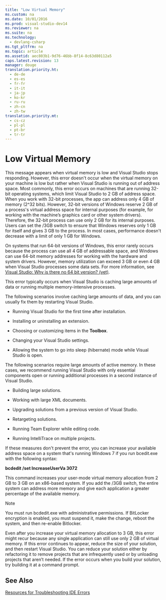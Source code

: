 ```yaml
---
title: "Low Virtual Memory"
ms.custom: na
ms.date: 10/01/2016
ms.prod: visual-studio-dev14
ms.reviewer: na
ms.suite: na
ms.technology: 
  - devlang-csharp
ms.tgt_pltfrm: na
ms.topic: article
ms.assetid: aec803b1-9d76-46bb-8f14-8c63d80112a5
caps.latest.revision: 13
manager: douge
translation.priority.ht: 
  - de-de
  - es-es
  - fr-fr
  - it-it
  - ja-jp
  - ko-kr
  - ru-ru
  - zh-cn
  - zh-tw
translation.priority.mt: 
  - cs-cz
  - pl-pl
  - pt-br
  - tr-tr
---
```

# Low Virtual Memory
This message appears when virtual memory is low and Visual Studio stops responding. However, this error doesn't occur when the virtual memory on your machine is low but rather when Visual Studio is running out of address space. Most commonly, this error occurs on machines that are running 32-bit operating systems, which limit Visual Studio to 2 GB of address space. When you work with 32-bit processes, the app can address only 4 GB of memory (2^32 bits). However, 32-bit versions of Windows reserve 2 GB of a process's virtual address space for internal purposes (for example, for working with the machine’s graphics card or other system drivers). Therefore, the 32-bit process can use only 2 GB for its internal purposes. Users can set the /3GB switch to ensure that Windows reserves only 1 GB for itself and gives 3 GB to the process. In most cases, performance doesn't decrease with a limit of only 1 GB for Windows.  
  
 On systems that run 64-bit versions of Windows, this error rarely occurs because the process can use all 4 GB of addressable space, and Windows can use 64-bit memory addresses for working with the hardware and system drivers. However, memory utilization can exceed 3 GB or even 4 GB when Visual Studio processes some data sets. For more information, see [Visual Studio: Why is there no 64 bit version? (yet)](http://go.microsoft.com/fwlink/?LinkId=246307).  
  
 This error typically occurs when Visual Studio is caching large amounts of data or running multiple memory-intensive processes.  
  
 The following scenarios involve caching large amounts of data, and you can usually fix them by restarting Visual Studio.  
  
-   Running Visual Studio for the first time after installation.  
  
-   Installing or uninstalling an extension.  
  
-   Choosing or customizing items in the **Toolbox**.  
  
-   Changing your Visual Studio settings.  
  
-   Allowing the system to go into sleep (hibernate) mode while Visual Studio is open.  
  
 The following scenarios require large amounts of active memory. In these cases, we recommend running Visual Studio with only essential components open or running additional processes in a second instance of Visual Studio.  
  
-   Building large solutions.  
  
-   Working with large XML documents.  
  
-   Upgrading solutions from a previous version of Visual Studio.  
  
-   Retargeting solutions.  
  
-   Running Team Explorer while editing code.  
  
-   Running IntelliTrace on multiple projects.  
  
 If these measures don't prevent the error, you can increase your available address space on a system that's running Windows 7 if you run bcedit.exe with the following syntax:  
  
 **bcdedit /set IncreaseUserVa 3072**  
  
 This command increases your user-mode virtual memory allocation from 2 GB to 3 GB on an x86-based system. If you add the /3GB switch, the entire system can address more memory and give each application a greater percentage of the available memory.  
  
> [!NOTE]
>  You must run bcdedit.exe with administrative permissions. If BitLocker encryption is enabled, you must suspend it, make the change, reboot the system, and then re-enable Bitlocker.  
  
 Even after you increase your virtual memory allocation to 3 GB, this error might recur because any single application can still use only 2 GB of virtual memory. If this error continues to appear, reduce the size of your solution, and then restart Visual Studio. You can reduce your solution either by refactoring it to remove projects that are infrequently used or by unloading projects that aren’t needed. If the error occurs when you build your solution, try building it at a command prompt.  
  
## See Also  
 [Resources for Troubleshooting IDE Errors](../VS_IDE/Resources-for-Troubleshooting-Integrated-Development-Environment-Errors.md)